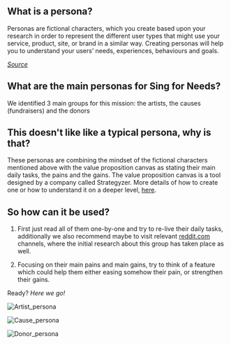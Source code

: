 ## What is a persona?

Personas are fictional characters, which you create based upon your research in order to represent the different user types that might use your service, product, site, or brand in a similar way. Creating personas will help you to understand your users’ needs, experiences, behaviours and goals.

[_Source_](https://www.interaction-design.org/literature/article/personas-why-and-how-you-should-use-them)

## What are the main personas for Sing for Needs?

We identified 3 main groups for this mission: the artists, the causes (fundraisers) and the donors

## This doesn't like like a typical persona, why is that?

These personas are combining the mindset of the fictional characters mentioned above with the value proposition canvas as stating their main daily tasks, the pains and the gains. The value proposition canvas is a tool designed by a company called Strategyzer. More details of how to create one or how to understand it on a deeper level, [here](https://www.strategyzer.com/canvas/value-proposition-canvas).

## So how can it be used?

1. First just read all of them one-by-one and try to re-live their daily tasks, additionally we also recommend maybe to visit relevant [reddit.com](https://reddit.com) channels, where the initial research about this group has taken place as well.

2. Focusing on their main pains and main gains, try to think of a feature which could help them either easing somehow their pain, or strengthen their gains.

Ready? *Here we go!*

![Artist_persona](https://user-images.githubusercontent.com/9334646/57974873-e5a4ad80-79bf-11e9-82b7-ba7dd838d9a9.png)

![Cause_persona](https://user-images.githubusercontent.com/9334646/57974874-e5a4ad80-79bf-11e9-8a4a-36dd9a713062.png)

![Donor_persona](https://user-images.githubusercontent.com/9334646/57974875-e5a4ad80-79bf-11e9-90ea-3f20b7d7c74f.png)
